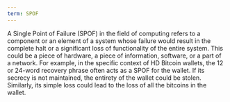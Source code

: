 ```yaml
---
term: SPOF
---
```


A Single Point of Failure (SPOF) in the field of computing refers to a component or an element of a system whose failure would result in the complete halt or a significant loss of functionality of the entire system. This could be a piece of hardware, a piece of information, software, or a part of a network. For example, in the specific context of HD Bitcoin wallets, the 12 or 24-word recovery phrase often acts as a SPOF for the wallet. If its secrecy is not maintained, the entirety of the wallet could be stolen. Similarly, its simple loss could lead to the loss of all the bitcoins in the wallet.